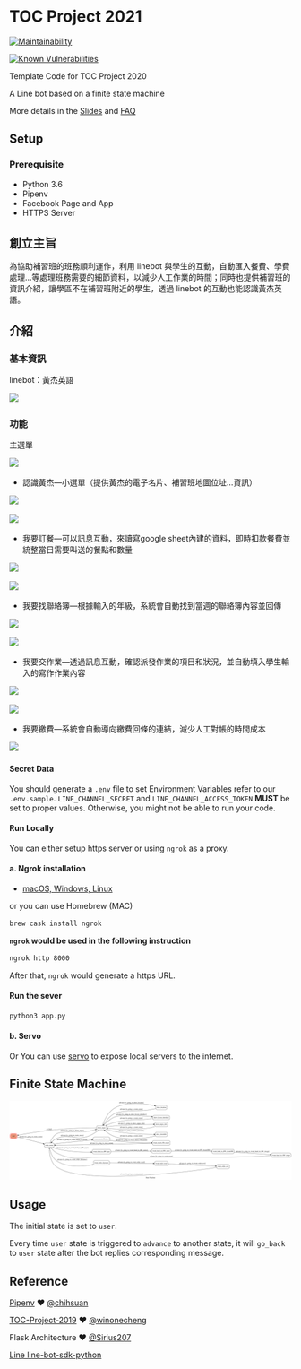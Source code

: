 # TOC Project 2021

[![Maintainability](https://api.codeclimate.com/v1/badges/dc7fa47fcd809b99d087/maintainability)](https://codeclimate.com/github/NCKU-CCS/TOC-Project-2020/maintainability)

[![Known Vulnerabilities](https://snyk.io/test/github/NCKU-CCS/TOC-Project-2020/badge.svg)](https://snyk.io/test/github/NCKU-CCS/TOC-Project-2020)


Template Code for TOC Project 2020

A Line bot based on a finite state machine

More details in the [Slides](https://hackmd.io/@TTW/ToC-2019-Project#) and [FAQ](https://hackmd.io/s/B1Xw7E8kN)

## Setup

### Prerequisite
* Python 3.6
* Pipenv
* Facebook Page and App
* HTTPS Server

## 創立主旨
為協助補習班的班務順利運作，利用 linebot 與學生的互動，自動匯入餐費、學費處理...等處理班務需要的細節資料，以減少人工作業的時間；同時也提供補習班的資訊介紹，讓學區不在補習班附近的學生，透過 linebot 的互動也能認識黃杰英語。

## 介紹
### 基本資訊
linebot：黃杰英語

![](https://i.imgur.com/orBMmf9.jpg)

### 功能
主選單

![](https://i.imgur.com/fiOM55z.jpg)

+ 認識黃杰—小選單（提供黃杰的電子名片、補習班地圖位址...資訊）

![](https://i.imgur.com/AcG7Wlr.jpg)

![](https://i.imgur.com/L0R2uOD.jpg)

+ 我要訂餐—可以訊息互動，來讀寫google sheet內建的資料，即時扣款餐費並統整當日需要叫送的餐點和數量

![](https://i.imgur.com/SPe0Uh2.jpg)

![](https://i.imgur.com/upmjiiU.png)

+ 我要找聯絡簿—根據輸入的年級，系統會自動找到當週的聯絡簿內容並回傳

![](https://i.imgur.com/gNiPIRc.jpg)

![](https://i.imgur.com/9l99GV0.png)

+ 我要交作業—透過訊息互動，確認派發作業的項目和狀況，並自動填入學生輸入的寫作作業內容

![](https://i.imgur.com/cKYiACq.jpg)

![](https://i.imgur.com/yrbvtf6.png)

+ 我要繳費—系統會自動導向繳費回條的連結，減少人工對帳的時間成本

![](https://i.imgur.com/4wxyFtJ.jpg)

#### Secret Data
You should generate a `.env` file to set Environment Variables refer to our `.env.sample`.
`LINE_CHANNEL_SECRET` and `LINE_CHANNEL_ACCESS_TOKEN` **MUST** be set to proper values.
Otherwise, you might not be able to run your code.

#### Run Locally
You can either setup https server or using `ngrok` as a proxy.

#### a. Ngrok installation
* [ macOS, Windows, Linux](https://ngrok.com/download)

or you can use Homebrew (MAC)
```sh
brew cask install ngrok
```

**`ngrok` would be used in the following instruction**

```sh
ngrok http 8000
```

After that, `ngrok` would generate a https URL.

#### Run the sever

```sh
python3 app.py
```

#### b. Servo

Or You can use [servo](http://serveo.net/) to expose local servers to the internet.


## Finite State Machine
![fsm](./fsm.png)

## Usage
The initial state is set to `user`.

Every time `user` state is triggered to `advance` to another state, it will `go_back` to `user` state after the bot replies corresponding message.

## Reference
[Pipenv](https://medium.com/@chihsuan/pipenv-更簡單-更快速的-python-套件管理工具-135a47e504f4) ❤️ [@chihsuan](https://github.com/chihsuan)

[TOC-Project-2019](https://github.com/winonecheng/TOC-Project-2019) ❤️ [@winonecheng](https://github.com/winonecheng)

Flask Architecture ❤️ [@Sirius207](https://github.com/Sirius207)

[Line line-bot-sdk-python](https://github.com/line/line-bot-sdk-python/tree/master/examples/flask-echo)
